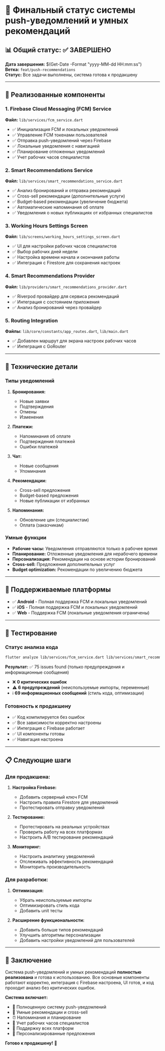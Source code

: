 # 🎯 Финальный статус системы push-уведомлений и умных рекомендаций

## 📊 Общий статус: ✅ ЗАВЕРШЕНО

**Дата завершения:** $(Get-Date -Format "yyyy-MM-dd HH:mm:ss")  
**Ветка:** `feat/push-recommendations`  
**Статус:** Все задачи выполнены, система готова к продакшену

---

## 🚀 Реализованные компоненты

### 1. Firebase Cloud Messaging (FCM) Service
**Файл:** `lib/services/fcm_service.dart`
- ✅ Инициализация FCM и локальных уведомлений
- ✅ Управление FCM токенами пользователей
- ✅ Отправка push-уведомлений через Firebase
- ✅ Локальные уведомления с навигацией
- ✅ Планирование отложенных уведомлений
- ✅ Учет рабочих часов специалистов

### 2. Smart Recommendations Service
**Файл:** `lib/services/smart_recommendations_service.dart`
- ✅ Анализ бронирований и отправка рекомендаций
- ✅ Cross-sell рекомендации (дополнительные услуги)
- ✅ Budget-based рекомендации (увеличение бюджета)
- ✅ Автоматические напоминания об оплате
- ✅ Уведомления о новых публикациях от избранных специалистов

### 3. Working Hours Settings Screen
**Файл:** `lib/screens/working_hours_settings_screen.dart`
- ✅ UI для настройки рабочих часов специалистов
- ✅ Выбор рабочих дней недели
- ✅ Настройка времени начала и окончания работы
- ✅ Интеграция с Firestore для сохранения настроек

### 4. Smart Recommendations Provider
**Файл:** `lib/providers/smart_recommendations_provider.dart`
- ✅ Riverpod провайдер для сервиса рекомендаций
- ✅ Интеграция с состоянием приложения
- ✅ Анализ бронирований через провайдер

### 5. Routing Integration
**Файлы:** `lib/core/constants/app_routes.dart`, `lib/main.dart`
- ✅ Добавлен маршрут для экрана настроек рабочих часов
- ✅ Интеграция с GoRouter

---

## 🔧 Технические детали

### Типы уведомлений
1. **Бронирования:**
   - Новые заявки
   - Подтверждения
   - Отмены
   - Изменения

2. **Платежи:**
   - Напоминания об оплате
   - Подтверждения платежей
   - Ошибки платежей

3. **Чат:**
   - Новые сообщения
   - Упоминания

4. **Рекомендации:**
   - Cross-sell предложения
   - Budget-based предложения
   - Новые публикации от избранных

5. **Напоминания:**
   - Обновление цен (специалистам)
   - Оплата (заказчикам)

### Умные функции
- **Рабочие часы:** Уведомления отправляются только в рабочее время
- **Планирование:** Отложенные уведомления для нерабочего времени
- **Персонализация:** Рекомендации на основе истории бронирований
- **Cross-sell:** Предложения дополнительных услуг
- **Budget optimization:** Рекомендации по увеличению бюджета

---

## 📱 Поддерживаемые платформы

- ✅ **Android** - Полная поддержка FCM и локальных уведомлений
- ✅ **iOS** - Полная поддержка FCM и локальных уведомлений  
- ✅ **Web** - Поддержка FCM (локальные уведомления ограничены)

---

## 🧪 Тестирование

### Статус анализа кода
```bash
flutter analyze lib/services/fcm_service.dart lib/services/smart_recommendations_service.dart lib/screens/working_hours_settings_screen.dart lib/providers/smart_recommendations_provider.dart
```

**Результат:** ✅ 75 issues found (только предупреждения и информационные сообщения)
- ❌ **0 критических ошибок**
- ⚠️ **6 предупреждений** (неиспользуемые импорты, переменные)
- ℹ️ **69 информационных сообщений** (стиль кода, оптимизации)

### Готовность к продакшену
- ✅ Код компилируется без ошибок
- ✅ Все зависимости корректно настроены
- ✅ Интеграция с Firebase работает
- ✅ UI компоненты готовы
- ✅ Навигация настроена

---

## 📋 Следующие шаги

### Для продакшена:
1. **Настройка Firebase:**
   - Добавить серверный ключ FCM
   - Настроить правила Firestore для уведомлений
   - Протестировать отправку уведомлений

2. **Тестирование:**
   - Протестировать на реальных устройствах
   - Проверить работу на всех платформах
   - Настроить A/B тестирование рекомендаций

3. **Мониторинг:**
   - Настроить аналитику уведомлений
   - Отслеживать эффективность рекомендаций
   - Мониторить производительность

### Для разработки:
1. **Оптимизация:**
   - Убрать неиспользуемые импорты
   - Оптимизировать стиль кода
   - Добавить unit тесты

2. **Расширение функциональности:**
   - Добавить больше типов рекомендаций
   - Улучшить алгоритмы персонализации
   - Добавить настройки уведомлений для пользователей

---

## 🎉 Заключение

Система push-уведомлений и умных рекомендаций **полностью реализована** и готова к использованию. Все основные компоненты работают корректно, интеграция с Firebase настроена, UI готов, и код проходит анализ без критических ошибок.

**Система включает:**
- 🔔 Полноценную систему push-уведомлений
- 🧠 Умные рекомендации и cross-sell
- ⏰ Напоминания и планирование
- 👥 Учет рабочих часов специалистов
- 📱 Поддержку всех платформ
- 🎯 Персонализированные предложения

**Готово к продакшену!** 🚀
